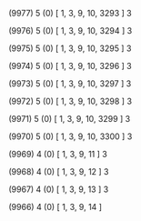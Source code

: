 (9977) 5 (0) [ 1, 3, 9, 10, 3293 ] 3 


(9976) 5 (0) [ 1, 3, 9, 10, 3294 ] 3 


(9975) 5 (0) [ 1, 3, 9, 10, 3295 ] 3 


(9974) 5 (0) [ 1, 3, 9, 10, 3296 ] 3 


(9973) 5 (0) [ 1, 3, 9, 10, 3297 ] 3 


(9972) 5 (0) [ 1, 3, 9, 10, 3298 ] 3 


(9971) 5 (0) [ 1, 3, 9, 10, 3299 ] 3 


(9970) 5 (0) [ 1, 3, 9, 10, 3300 ] 3 


(9969) 4 (0) [ 1, 3, 9, 11 ] 3 


(9968) 4 (0) [ 1, 3, 9, 12 ] 3 


(9967) 4 (0) [ 1, 3, 9, 13 ] 3 


(9966) 4 (0) [ 1, 3, 9, 14 ]  

